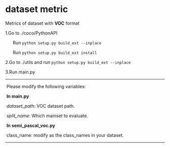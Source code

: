 # dataset metric
Metrics of dataset with **VOC** format

1.Go to  ./coco/PythonAPI

&nbsp;&nbsp;&nbsp;&nbsp;&nbsp;&nbsp;Run `python setup.py build_ext --inplace`

&nbsp;&nbsp;&nbsp;&nbsp;&nbsp;&nbsp;Run `python setup.py build_ext install`

2.Go to ./utils and run `python setup.py build_ext --inplace`

3.Run main.py

-----------------------------------------------------------------------------------------

​	Please modify the following variables:

​	**In  main.py**

​	*dataset_path*: VOC dataset path.

​	*split_name*: Which mainset to evaluate.

​	**In  semi_pascal_voc.py**

​	class_name: modify as the class_names in your dataset.

-----------------------------

​	